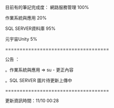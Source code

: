 目前有的筆記完成度：
網路服務管理 100%

作業系統與應用 20%

SQL SERVER資料庫 95%

元宇宙Unity 5%

====================================

公告 ：

。作業系統與應用 => su - 更正內容

。SQL SERVER 圖片待更新上傳中

====================================

更新資訊時間：11/10 00:28

